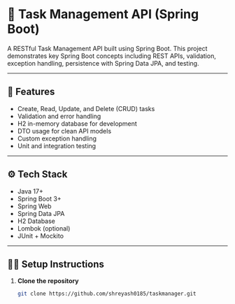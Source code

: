 # 📝 Task Management API (Spring Boot)

A RESTful Task Management API built using Spring Boot. This project demonstrates key Spring Boot concepts including REST APIs, validation, exception handling, persistence with Spring Data JPA, and testing.

---

## 🚀 Features

- Create, Read, Update, and Delete (CRUD) tasks
- Validation and error handling
- H2 in-memory database for development
- DTO usage for clean API models
- Custom exception handling
- Unit and integration testing

---

## ⚙️ Tech Stack

- Java 17+
- Spring Boot 3+
- Spring Web
- Spring Data JPA
- H2 Database
- Lombok (optional)
- JUnit + Mockito

---

## 🧑‍💻 Setup Instructions

1. **Clone the repository**
   ```bash
   git clone https://github.com/shreyash0185/taskmanager.git
    ```
